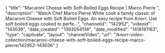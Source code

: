 {
    "title": "Macaroni Cheese with Soft-Boiled Eggs Recipe | Marco Pierre ",
    "description": "Watch Chef Marco Pierre White cook a family classic of Macaroni Cheese with Soft Boiled Eggs. An easy recipe from Knorr. Use soft boiled eggs cooked to perfe...",
    "channelid": "142952",
    "videoid": "143636",
    "date_created": "1393054138",
    "date_modified": "1418181163",
    "type": "captivate",
    "layout": "channelVideo",
    "url": "\/knorr-video-collection\/macaroni-cheese-with-soft-boiled-eggs-recipe-marco-pierre\/142952-143636"
}